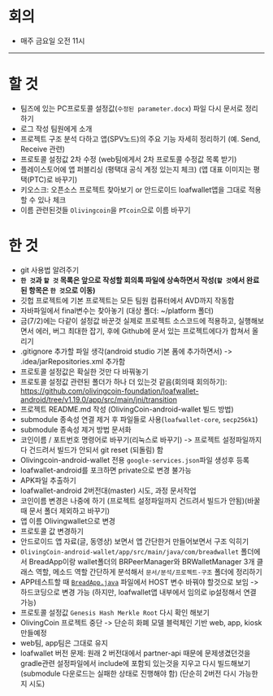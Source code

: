 # 회의
- 매주 금요일 오전 11시


---
# 할 것
- 팀즈에 있는 PC프로토콜 설정값(`수정된 parameter.docx`) 파일 다시 문서로 정리하기
- 로그 작성 팀원에게 소개
- 프로젝트 구조 분석 다하고 앱(SPV노드)의 주요 기능 자세히 정리하기 (예. Send, Receive 관련)
- 프로토콜 설정값 2차 수정 (web팀에게서 2차 프로토콜 수정값 목록 받기)
- 플레이스토어에 앱 퍼블리싱 (평택대 공식 계정 있는지 체크) (앱 대표 이미지는 평택(PTC)로 바꾸기)
- 키오스크: 오픈소스 프로젝트 찾아보기 or 안드로이드 loafwallet앱을 그대로 적용할 수 있나 체크
- 이름 관련된것들 `Olivingcoin`을 `PTcoin`으로 이름 바꾸기




# 한 것
- git 사용법 알려주기
- **`한 것`과 `할 것` 목록은 앞으로 작성할 회의록 파일에 상속하면서 작성(`할 것`에서 완료된 항목은 `한 것`으로 이동)**
- 깃헙 프로젝트에 기본 프로젝트는 모든 팀원 컴퓨터에서 AVD까지 작동함
- 자바파일에서 final변수는 찾아놓기 (대상 폴더: ~/platform 폴더)
- 금(7/2)에는 다같이 설정값 바꾼것 실제로 프로젝트 소스코드에 적용하고, 실행해보면서 에러, 버그 최대한 잡기, 후에 Github에 문서 있는 프로젝트에다가 합쳐서 올리기
- .gitignore 추가할 파일 생각(android studio 기본 폼에 추가하면서) -> .idea/jarRepositories.xml 추가함
- 프로토콜 설정값은 확실한 것만 다 바꿔놓기
- 프로토콜 설정값 관련된 폴더가 하나 더 있는것 같음(회의때 회의하기): https://github.com/olivingcoin-foundation/loafwallet-android/tree/v1.19.0/app/src/main/jni/transition
- 프로젝트 README.md 작성 (OlivingCoin-android-wallet 빌드 방법)
- submodule 종속성 연결 제거 후 파일들로 사용(`loafwallet-core`, `secp256k1`)
- submodule 종속성 제거 방법 문서화
- 코인이름 / 포트번호 명령어로 바꾸기(리눅스로 바꾸기) -> 프로젝트 설정파일까지 다 건드려서 빌드가 안되서 git reset (되돌림) 함
- Olivingcoin-android-wallet 전용 `google-services.json`파일 생성후 등록
- loafwallet-android를 포크하면 private으로 변경 불가능
- APK파일 추출하기
- loafwallet-android 2버전대(master) 시도, 과정 문서작업
- 코인이름 변경은 나중에 하기 (프로젝트 설정파일까지 건드려서 빌드가 안됨)(바꿀 때 문서 폴더 제외하고 바꾸기)
- 앱 이름 Olivingwallet으로 변경
- 프로토콜 값 변경하기
- 안드로이드 앱 자료(글, 동영상) 보면서 앱 간단한거 만들어보면서 구조 익히기
- `OlivingCoin-android-wallet/app/src/main/java/com/breadwallet` 폴더에서 BreadApp이랑 wallet폴더의 BRPeerManager와 
BRWalletManager 3개 클래스 역할, 메소드 역할 간단하게 분석해서 `문서/분석/프로젝트-구조` 폴더에 정리하기
- APP테스트할 때 [`BreadApp.java`](https://github.com/olivingcoin/OlivingCoin-android-wallet/blob/main/app/src/main/java/com/breadwallet/BreadApp.java) 파일에서 HOST 변수 바꿔야 할것으로 보임 -> 하드코딩으로 변경 가능 (하지만, loafwallet앱 내부에서 임의로 ip설정해서 연결 가능)
- 프로토콜 설정값 `Genesis Hash Merkle Root` 다시 확인 해보기
- OlivingCoin 프로젝트 중단 -> 단순히 화폐 모델 블럭체인 기반 web, app, kiosk 만들예정
- web팀, app팀은 그대로 유지
- loafwallet 버전 문제: 원래 2 버전대에서 partner-api 때문에 문제생겼던것을 gradle관련 설정파일에서 include에 포함되 있는것을 지우고 다시 빌드해보기 (submodule 다운로드는 실패한 상태로 진행해야 함) (단순히 2버전 다시 가능한지 시도)







